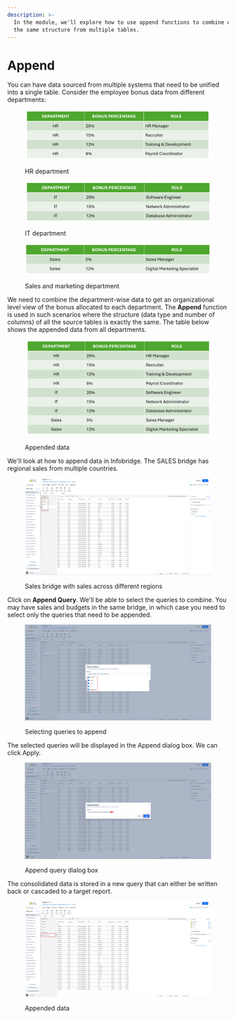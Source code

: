 ```yaml
---
description: >-
  In the module, we'll explore how to use append functions to combine data with
  the same structure from multiple tables.
---
```


# Append

You can have data sourced from multiple systems that need to be unified into a single table. Consider the employee bonus data from different departments:

<figure><img src="../../../.gitbook/assets/image (2) (1) (1) (1).png" alt=""><figcaption><p>HR department</p></figcaption></figure>

<figure><img src="../../../.gitbook/assets/image (3) (1).png" alt=""><figcaption><p>IT department</p></figcaption></figure>

<figure><img src="../../../.gitbook/assets/image (4) (1).png" alt=""><figcaption><p>Sales and marketing department</p></figcaption></figure>

We need to combine the department-wise data to get an organizational level view of the bonus allocated to each department. The **Append** function is used in such scenarios where the structure (data type and number of columns) of all the source tables is exactly the same. The table below shows the appended data from all departments.&#x20;

<figure><img src="../../../.gitbook/assets/image (5) (1).png" alt=""><figcaption><p>Appended data</p></figcaption></figure>

We'll look at how to append data in Infobridge. The SALES bridge has regional sales from multiple countries.

<figure><img src="../../../.gitbook/assets/image (6).png" alt=""><figcaption><p>Sales bridge with sales across different regions</p></figcaption></figure>

Click on **Append Query**. We'll be able to select the queries to combine. You may have sales and budgets in the same bridge, in which case you need to select only the queries that need to be appended.

<figure><img src="../../../.gitbook/assets/image (8).png" alt=""><figcaption><p>Selecting queries to append</p></figcaption></figure>

The selected queries will be displayed in the Append dialog box. We can click Apply.

<figure><img src="../../../.gitbook/assets/image (9).png" alt=""><figcaption><p>Append query dialog box</p></figcaption></figure>

The consolidated data is stored in a new query that can either be written back or cascaded to a target report.

<figure><img src="../../../.gitbook/assets/image (10).png" alt=""><figcaption><p>Appended data</p></figcaption></figure>
